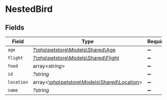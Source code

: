 # NestedBird


## Fields

| Field                                                                          | Type                                                                           | Required                                                                       | Description                                                                    |
| ------------------------------------------------------------------------------ | ------------------------------------------------------------------------------ | ------------------------------------------------------------------------------ | ------------------------------------------------------------------------------ |
| `age`                                                                          | [?\php\petstore\Models\Shared\Age](../../models/shared/Age.md)                 | :heavy_minus_sign:                                                             | N/A                                                                            |
| `flight`                                                                       | [?\php\petstore\Models\Shared\Flight](../../models/shared/Flight.md)           | :heavy_minus_sign:                                                             | N/A                                                                            |
| `food`                                                                         | array<*string*>                                                                | :heavy_minus_sign:                                                             | N/A                                                                            |
| `id`                                                                           | *?string*                                                                      | :heavy_minus_sign:                                                             | N/A                                                                            |
| `location`                                                                     | array<[\php\petstore\Models\Shared\Location](../../models/shared/Location.md)> | :heavy_minus_sign:                                                             | N/A                                                                            |
| `name`                                                                         | *?string*                                                                      | :heavy_minus_sign:                                                             | N/A                                                                            |